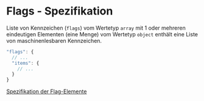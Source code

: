 # Flags - Spezifikation

Liste von Kennzeichen (`flags`) vom Wertetyp `array` mit 1 oder mehreren eindeutigen Elementen (eine Menge) vom Wertetyp `object` enthält eine Liste von maschinenlesbaren Kennzeichen.

```javascript
"flags": {
  // ...
  "items": {
    // ...
  }
}
```

[Spezifikation der Flag-Elemente](vulnerabilities/vulnerability/flags/flag-spec.de.md)
